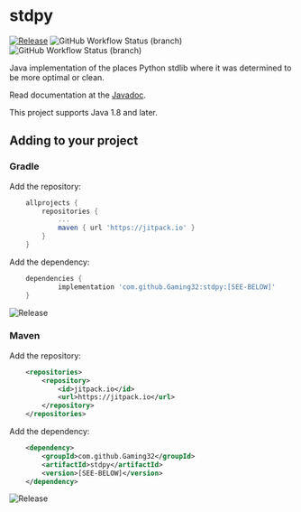 # stdpy

[![Release](https://jitpack.io/v/Gaming32/stdpy.svg)](https://jitpack.io/#Gaming32/stdpy)
![GitHub Workflow Status (branch)](https://img.shields.io/github/workflow/status/Gaming32/stdpy/maven/main?label=build)
![GitHub Workflow Status (branch)](https://img.shields.io/github/workflow/status/Gaming32/stdpy/maven/dev?label=build-dev)

Java implementation of the places Python stdlib where it was determined to be more optimal or clean.

Read documentation at the [Javadoc](https://gaming32.github.io/stdpy/javadoc).

This project supports Java 1.8 and later.

## Adding to your project

### Gradle

Add the repository:
```groovy
	allprojects {
		repositories {
			...
			maven { url 'https://jitpack.io' }
		}
	}
```

Add the dependency:
```groovy
    dependencies {
	        implementation 'com.github.Gaming32:stdpy:[SEE-BELOW]'
	}
```
![Release](https://jitpack.io/v/Gaming32/stdpy.svg)

### Maven

Add the repository:
```xml
	<repositories>
		<repository>
		    <id>jitpack.io</id>
		    <url>https://jitpack.io</url>
		</repository>
	</repositories>
```

Add the dependency:
```xml
	<dependency>
	    <groupId>com.github.Gaming32</groupId>
	    <artifactId>stdpy</artifactId>
	    <version>[SEE-BELOW]</version>
	</dependency>
```
![Release](https://jitpack.io/v/Gaming32/stdpy.svg)
